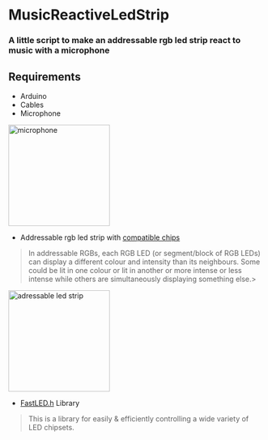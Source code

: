 # MusicReactiveLedStrip

### A little script to make an addressable rgb led strip react to music with a microphone

## Requirements

- Arduino
- Cables
- Microphone  
<img src="https://i.imgur.com/6Shk8s0.jpg" alt="microphone" width="200"/>
 
 
- Addressable rgb led strip with [compatible chips](https://github.com/FastLED/FastLED/wiki/Chipset-reference)
 > In addressable RGBs, each RGB LED (or segment/block of RGB LEDs) can display a different colour and intensity than its neighbours. Some could be lit in one colour or lit in another or more intense or less intense while others are simultaneously displaying something else.>
<img src="https://i.imgur.com/Xz30b9k.png" alt="adressable led strip" width="200"/>


- [FastLED.h](http://fastled.io/) Library
> This is a library for easily & efficiently controlling a wide variety of LED chipsets.

